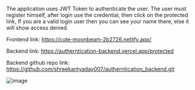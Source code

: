 The application uses JWT Token to authenticate the user. The user must register himself, after login use the credential, then click on the protected link, If you are a valid login user then you can see your name there, else it will show access denied.

Frontend link:
https://cute-moonbeam-2b2726.netlify.app/

Backend link:
https://autherntication-backend.vercel.app/protected

Backend github repo link:
https://github.com/shreekantyadav007/autherntication_backend.git


![image](https://github.com/user-attachments/assets/35ff3599-086f-48e2-a602-d6f1e4f812a6)
